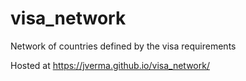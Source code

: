 # visa_network
Network of countries defined by the visa requirements

Hosted at https://jverma.github.io/visa_network/
